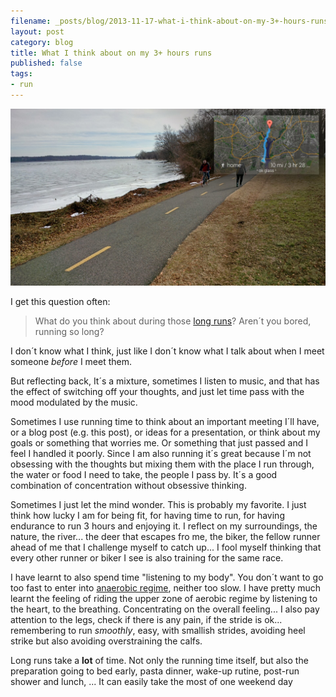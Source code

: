 ```yaml
---
filename: _posts/blog/2013-11-17-what-i-think-about-on-my-3+-hours-runs.md
layout: post
category: blog
title: What I think about on my 3+ hours runs
published: false
tags:
- run
---
```


![](/images/running.jpg)

I get this question often:

> What do you think about during those [long runs](http://www.strava.com/activities/29711259/overview)? Aren´t you bored,
> running so long?

<!--more-->

I don´t know what I think, just like I don´t know what I talk about when
I meet someone *before* I meet them.

But reflecting back, It´s a mixture, sometimes I listen
to music, and that has the effect of switching off your thoughts, and
just let time pass with the mood modulated by the music.

Sometimes I use running time to think about an important meeting I´ll
have, or a blog post (e.g. this post), or ideas for a presentation, or
think about my goals or something that worries me. Or something that
just passed and I feel I handled it poorly. Since I am
 also running it´s great because I´m not
obsessing with the thoughts but mixing them with the place I run
through, the water or food I need to take, the people I pass by. It´s a
good combination of concentration without obsessive thinking.

Sometimes I just let the mind wonder. This is probably my favorite. I
just think how lucky I am for being fit, for having time to run, for
having endurance to run 3 hours and enjoying it. I reflect on my
surroundings, the nature, the river... the deer that escapes fro me, the biker,
the fellow runner ahead of me that I challenge myself to catch up... I fool myself
thinking that every other runner or biker I
see is also training for the same race.

I have learnt to also spend time "listening to my body". You don´t want to go too fast to enter
into [anaerobic regime](http://en.wikipedia.org/wiki/Aerobic_exercise), neither too slow. I have pretty much learnt
the feeling of riding the upper zone of aerobic regime by listening to the heart, to the breathing. Concentrating on the overall feeling... I also pay attention to the legs, check if there is any pain, if the stride is
ok... remembering to run *smoothly*, easy, with smallish strides, avoiding heel strike but also avoiding
overstraining the calfs.

Long runs take a **lot** of time. Not only the running time itself, but also the preparation going to bed early, pasta dinner, wake-up rutine, post-run shower and lunch, ... It can easily take the most of one weekend day
